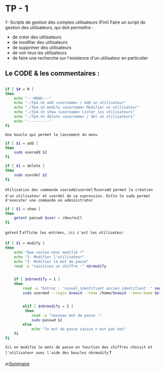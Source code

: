 
# TP - 1


1- Scripts de gestion des comptes utilisateurs (Fini)
Faire un script de gestion des utilisateurs, qui doit permettre :

* de créer des utilisateurs
* de modifier des utilisateurs
* de supprimer des utilisateurs
* de voir tous les utilisateurs
* de faire une recherche sur l'existence d'un utilisateur en particulier


 ## Le CODE & les commentaires :


```bash

if [ $# = 0 ]
then
	echo "---MENU---"
	echo "./Tp4.sh add <username> / Add un utilisateur" 
	echo "./Tp4.sh modify <username> Modifier un utilisateur" 
	echo "./Tp4.sh show <username> Lister les utilisateurs"
	echo "./Tp4.sh delete <username> / del un utilisateurs"
	echo "----------"
fi     
``` 
`Une boucle qui permet le lancement du menu`


```bash
if [ $1 = add ]
then
    sudo useradd $2
fi

if [ $1 = delete ]
then
    sudo userdel $2
fi
```
`Utilisation des commande useradd/userdel` :heavy_exclamation_mark:` useradd permet la création d'un utilisateur et userdel de sa supression. Enfin le sudo permet d'executer une commande en administrater `

```bash
if [ $1 = show ]
then
    getent passwd $user > /dev/null
fi 
```
`getent` :heavy_exclamation_mark: `affiche les entrées, ici c'est les utilisateur `


```bash
if [ $1 = modify ]
then
    echo "Que voulez-vous modifié ?"
    echo "1- Modifier l'utilisateur"
    echo "2- Modifier le mot de passe"
    read -p "saisissez un chiffre :" nbrmodify


    if [ $nbrmodify = 1 ]
    then 
        read -p "Entrez : 'nouvel_identifiant ancien_identifiant' " newid oldid
        sudo usermod --login $newid --home /home/$newid --move-home $oldid


        elif [ $nbrmodify = 2 ]
         then
            read -p "nouveau mot de passe :"
            sudo passwd $1
        else
            echo "le mot de passe saisie n'est pas bon"
    fi
fi

```

`Ici on modifie le mots de passe en fonction des chiffres choisit et l'utilisateur avec l'aide des boucles nbrmodify` :heavy_exclamation_mark:


:back:[Sommaire](https://github.com/nathymellal/SHELL/blob/main/README.md)
